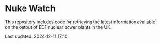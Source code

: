 # Nuke Watch

This repository includes code for retrieving the latest information available on the output of EDF nuclear power plants in the UK.

Last updated: 2024-12-11 17:10